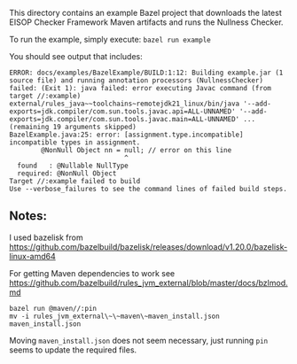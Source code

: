 This directory contains an example Bazel project that downloads the latest
EISOP Checker Framework Maven artifacts and runs the Nullness Checker.

To run the example, simply execute:
`bazel run example`

You should see output that includes:

````
ERROR: docs/examples/BazelExample/BUILD:1:12: Building example.jar (1 source file) and running annotation processors (NullnessChecker) failed: (Exit 1): java failed: error executing Javac command (from target //:example) external/rules_java~~toolchains~remotejdk21_linux/bin/java '--add-exports=jdk.compiler/com.sun.tools.javac.api=ALL-UNNAMED' '--add-exports=jdk.compiler/com.sun.tools.javac.main=ALL-UNNAMED' ... (remaining 19 arguments skipped)
BazelExample.java:25: error: [assignment.type.incompatible] incompatible types in assignment.
        @NonNull Object nn = null; // error on this line
                             ^
  found   : @Nullable NullType
  required: @NonNull Object
Target //:example failed to build
Use --verbose_failures to see the command lines of failed build steps.
````

## Notes:

I used bazelisk from
https://github.com/bazelbuild/bazelisk/releases/download/v1.20.0/bazelisk-linux-amd64

For getting Maven dependencies to work see
https://github.com/bazelbuild/rules_jvm_external/blob/master/docs/bzlmod.md

````
bazel run @maven//:pin
mv -i rules_jvm_external\~\~maven\~maven_install.json maven_install.json
````

Moving `maven_install.json` does not seem necessary, just running `pin` seems to update the required files.
